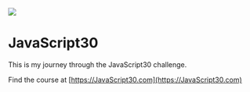 ﻿![](https://javascript30.com/images/JS3-social-share.png)

# JavaScript30

This is my journey through the JavaScript30 challenge.

Find the course at [https://JavaScript30.com](https://JavaScript30.com)
